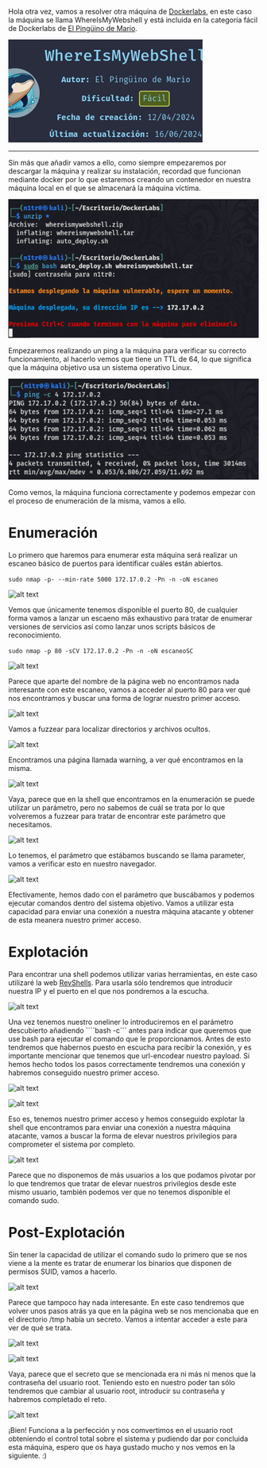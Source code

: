 
Hola otra vez, vamos a resolver otra máquina de [Dockerlabs](https://dockerlabs.es/#/), en este caso la máquina se llama WhereIsMyWebshell y está incluida en la categoría fácil de Dockerlabs de [El Pingüino de Mario](https://www.youtube.com/channel/UCGLfzfKRUsV6BzkrF1kJGsg).

![alt text](images/image.png)

---------------------------------------------------------------------------------------------------------------------------------------------------

Sin más que añadir vamos a ello, como siempre empezaremos por descargar la máquina y realizar su instalación, recordad que funcionan mediante docker por lo que estaremos creando un contenedor en nuestra máquina local en el que se almacenará la máquina víctima.

![alt text](images/image-1.png)

Empezaremos realizando un ping a la máquina para verificar su correcto funcionamiento, al hacerlo vemos que tiene un TTL de 64, lo que significa que la máquina objetivo usa un sistema operativo Linux.

![alt text](images/image-2.png)

Como vemos, la máquina funciona correctamente y podemos empezar con el proceso de enumeración de la misma, vamos a ello.

# Enumeración

Lo primero que haremos para enumerar esta máquina será realizar un escaneo básico de puertos para identificar cuáles están abiertos.

```sudo nmap -p- --min-rate 5000 172.17.0.2 -Pn -n -oN escaneo```

![alt text](images/image-3.png)

Vemos que únicamente tenemos disponible el puerto 80, de cualquier forma vamos a lanzar un escaeno más exhaustivo para tratar de enumerar versiones de servicios así como lanzar unos scripts básicos de reconocimiento.

```sudo nmap -p 80 -sCV 172.17.0.2 -Pn -n -oN escaneoSC```

![alt text](images/image-4.png)

Parece que aparte del nombre de la página web no encontramos nada interesante con este escaneo, vamos a acceder al puerto 80 para ver qué nos encontramos y buscar una forma de lograr nuestro primer acceso.

![alt text](images/image-5.png)

Vamos a fuzzear para localizar directorios y archivos ocultos.

![alt text](images/image-7.png)

Encontramos una página llamada warning, a ver qué encontramos en la misma.

![alt text](images/image-8.png)

Vaya, parece que en la shell que encontramos en la enumeración se puede utilizar un parámetro, pero no sabemos de cuál se trata por lo que volveremos a fuzzear para tratar de encontrar este parámetro que necesitamos.

![alt text](images/image-9.png)

Lo tenemos, el parámetro que estábamos buscando se llama parameter, vamos a verificar esto en nuestro navegador.

![alt text](images/image-10.png)

Efectivamente, hemos dado con el parámetro que buscábamos y podemos ejecutar comandos dentro del sistema objetivo. Vamos a utilizar esta capacidad para enviar una conexión a nuestra máquina atacante y obtener de esta meanera nuestro primer acceso.

# Explotación

Para encontrar una shell podemos utilizar varias herramientas, en este caso utilizaré la web [RevShells](https://www.revshells.com/). Para usarla sólo tendremos que introducir nuestra IP y el puerto en el que nos pondremos a la escucha.

![alt text](images/image-11.png)

Una vez tenemos nuestro oneliner lo introduciremos en el parámetro descubierto añadiendo ````bash -c``` antes para indicar que queremos que use bash para ejecutar el comando que le proporcionamos. Antes de esto tendremos que habernos puesto en escucha para recibir la conexión, y es importante mencionar que tenemos que url-encodear nuestro payload. Si hemos hecho todos los pasos correctamente tendremos una conexión y habremos conseguido nuestro primer acceso.

![alt text](images/image-12.png)

![alt text](images/image-13.png)

Eso es, tenemos nuestro primer acceso y hemos conseguido explotar la shell que encontramos para enviar una conexión a nuestra máquina atacante, vamos a buscar la forma de elevar nuestros privilegios para comprometer el sistema por completo.

![alt text](images/image-14.png)

Parece que no disponemos de más usuarios a los que podamos pivotar por lo que tendremos que tratar de elevar nuestros privilegios desde este mismo usuario, también podemos ver que no tenemos disponible el comando sudo.

# Post-Explotación

Sin tener la capacidad de utilizar el comando sudo lo primero que se nos viene a la mente es tratar de enumerar los binarios que disponen de permisos SUID, vamos a hacerlo.


![alt text](images/image-15.png)

Parece que tampoco hay nada interesante. En este caso tendremos que volver unos pasos atrás ya que en la página web se nos mencionaba que en el directorio /tmp había un secreto. Vamos a intentar acceder a este para ver de qué se trata.

![alt text](images/image-16.png)

![alt text](images/image-17.png)

Vaya, parece que el secreto que se mencionada era ni más ni menos que la contraseña del usuario root. Teniendo esto en nuestro poder tan sólo tendremos que cambiar al usuario root, introducir su contraseña y habremos completado el reto.

![alt text](images/image-18.png)

¡Bien! Funciona a la perfección y nos comvertimos en el usuario root obteniendo el control total sobre el sistema y pudiendo dar por concluida esta máquina, espero que os haya gustado mucho y nos vemos en la siguiente. :)

